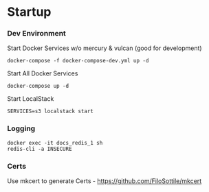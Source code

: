 # Startup

### Dev Environment

Start Docker Services w/o mercury & vulcan (good for development)

```
docker-compose -f docker-compose-dev.yml up -d
```

Start All Docker Services

```
docker-compose up -d
```

Start LocalStack

```
SERVICES=s3 localstack start
```

### Logging

```
docker exec -it docs_redis_1 sh
redis-cli -a INSECURE
```

### Certs

Use mkcert to generate Certs - https://github.com/FiloSottile/mkcert
